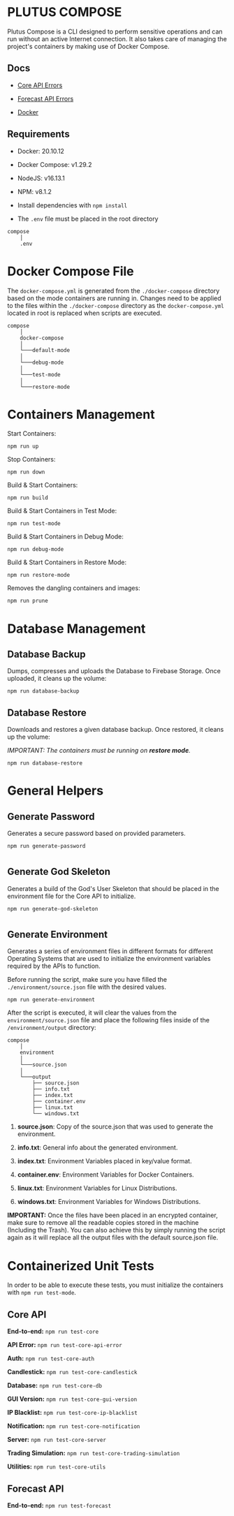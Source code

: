 # PLUTUS COMPOSE

Plutus Compose is a CLI designed to perform sensitive operations and can run without an active Internet connection. It also takes care of managing the project's containers by making use of Docker Compose.


## Docs

- [Core API Errors](./docs/CORE_API_ERRORS.md)

- [Forecast API Errors](./docs/FORECAST_API_ERRORS.md)

- [Docker](./docs/guides/DOCKER.md)



## Requirements

- Docker: 20.10.12

- Docker Compose: v1.29.2

- NodeJS: v16.13.1

- NPM: v8.1.2

- Install dependencies with `npm install` 

- The `.env` file must be placed in the root directory

```
compose
    │
    .env
```


#
# Docker Compose File

The `docker-compose.yml` is generated from the `./docker-compose` directory based on the mode containers are running in. Changes need to be applied to the files within the `./docker-compose` directory as the `docker-compose.yml` located in root is replaced when scripts are executed.

```
compose
    │
    docker-compose
    │
    └───default-mode
    │
    └───debug-mode
    │
    └───test-mode
    │
    └───restore-mode
```


#
# Containers Management

Start Containers:

`npm run up`

Stop Containers:

`npm run down`

Build & Start Containers:

`npm run build`

Build & Start Containers in Test Mode:

`npm run test-mode`

Build & Start Containers in Debug Mode:

`npm run debug-mode`

Build & Start Containers in Restore Mode:

`npm run restore-mode`

Removes the dangling containers and images:

`npm run prune`


#
# Database Management

## Database Backup

Dumps, compresses and uploads the Database to Firebase Storage. Once uploaded, it cleans up the volume:

`npm run database-backup`

## Database Restore

Downloads and restores a given database backup. Once restored, it cleans up the volume:

*IMPORTANT: The containers must be running on **restore mode**.* 

`npm run database-restore`




#
# General Helpers

## Generate Password

Generates a secure password based on provided parameters.

`npm run generate-password`

#
## Generate God Skeleton

Generates a build of the God's User Skeleton that should be placed in the environment file for the Core API to initialize.

`npm run generate-god-skeleton`

#
## Generate Environment

Generates a series of environment files in different formats for different Operating Systems that are used to initialize the environment variables required by the APIs to function.

Before running the script, make sure you have filled the `./environment/source.json` file with the desired values.

`npm run generate-environment`

After the script is executed, it will clear the values from the `environment/source.json` file and place the following files inside of the `/environment/output` directory:

```
compose
    │
    environment
    │
    └───source.json
    │
    └───output 
        ├── source.json
        ├── info.txt
        ├── index.txt
        ├── container.env
        ├── linux.txt
        └── windows.txt
```

1) **source.json**: Copy of the source.json that was used to generate the environment.

2) **info.txt**: General info about the generated environment.

3) **index.txt**: Environment Variables placed in key/value format.

5) **container.env**: Environment Variables for Docker Containers.

6) **linux.txt**: Environment Variables for Linux Distributions.

7) **windows.txt**: Environment Variables for Windows Distributions.

**IMPORTANT:** Once the files have been placed in an encrypted container, make sure to remove all the readable copies stored in the machine (Including the Trash). You can also achieve this by simply running the script again as it will replace all the output files with the default source.json file.






#
# Containerized Unit Tests

In order to be able to execute these tests, you must initialize the containers with `npm run test-mode`.

## Core API

**End-to-end:** `npm run test-core`

**API Error:** `npm run test-core-api-error`

**Auth:** `npm run test-core-auth`

**Candlestick:** `npm run test-core-candlestick`

**Database:** `npm run test-core-db`

**GUI Version:** `npm run test-core-gui-version`

**IP Blacklist:** `npm run test-core-ip-blacklist`

**Notification:** `npm run test-core-notification`

**Server:** `npm run test-core-server`

**Trading Simulation:** `npm run test-core-trading-simulation`

**Utilities:** `npm run test-core-utils`


## Forecast API

**End-to-end:** `npm run test-forecast`